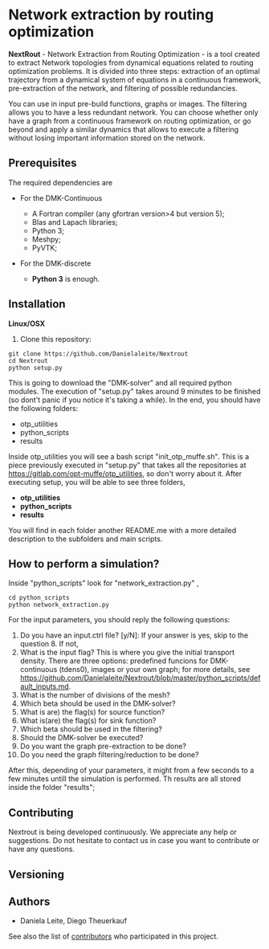 # Network extraction by routing optimization

**NextRout** - Network Extraction from Routing Optimization - is a tool created to extract Network topologies from dynamical equations related to routing optimization problems. It is divided into three steps: extraction of an optimal trajectory from a dynamical system of equations in a continuous framework, pre-extraction of the network, and filtering of possible redundancies.

You can use in input pre-build functions, graphs or images.  The filtering allows you to have a less redundant network. You can choose whether only have a graph from a continuous framework on routing optimization, or go beyond and apply a similar dynamics that allows to execute a filtering without losing important information stored on the network. 

## Prerequisites

The required dependencies are

* For the DMK-Continuous 

	* A Fortran compiler (any gfortran version>4 but version 5);
 	* Blas and Lapach libraries;
 	* Python 3;	
 	* Meshpy;
 	* PyVTK;

* For the DMK-discrete
	* **Python 3** is enough.

## Installation

**Linux/OSX**

1. Clone this repository:

```
git clone https://github.com/Danielaleite/Nextrout
cd Nextrout
python setup.py
```

This is going to download the "DMK-solver" and all required python modules. The execution of "setup.py" takes around 9 minutes to be finished (so dont't panic if you notice it's taking a while). In the end, you should have the following folders:

* otp_utilities
* python_scripts
* results

Inside otp_utilities you will see a bash script "init_otp_muffe.sh". This is a piece previously executed in "setup.py" that takes all the repositories at https://gitlab.com/opt-muffe/otp_utilities, so don't worry about it. After executing setup, you will be able to see three folders,

* **otp_utilities**
* **python_scripts**
* **results**

You will find in each folder another README.me with a more detailed description to the subfolders and main scripts. 


## How to perform a simulation?

Inside "python_scripts" look for "network_extraction.py" ,

```
cd python_scripts
python network_extraction.py
```

For the input parameters, you should reply the following questions:

1. Do you have an input.ctrl file? [y/N]:
If your answer is yes, skip to the question 8. If not, 
2.  What is the input flag?
This is where you give the initial transport density. There are three options: predefined funcions for DMK-continuous (tdens0), images or your own graph; for more details, see https://github.com/Danielaleite/Nextrout/blob/master/python_scripts/default_inputs.md.
3. What is the number of divisions of the mesh?
4. Which beta should be used in the DMK-solver?
5. What is are) the flag(s) for source function?
6. What is(are) the flag(s) for sink function?
7. Which beta should be used in the filtering?
8. Should the DMK-solver be executed?
9. Do you want the graph pre-extraction to be done?
10. Do you need the graph filtering/reduction to be done?


After this, depending of your parameters, it might from a few seconds to a few minutes untill the simulation is performed. Th results are all stored inside the folder "results";

## Contributing

Nextrout is being developed continuously. We appreciate any help or suggestions. Do not hesitate to contact us in case you want to contribute or have any questions.

## Versioning


## Authors

* Daniela Leite, Diego Theuerkauf 

See also the list of [contributors](https://github.com/Danielaleite/Nextrout/graphs/contributors) who participated in this project.